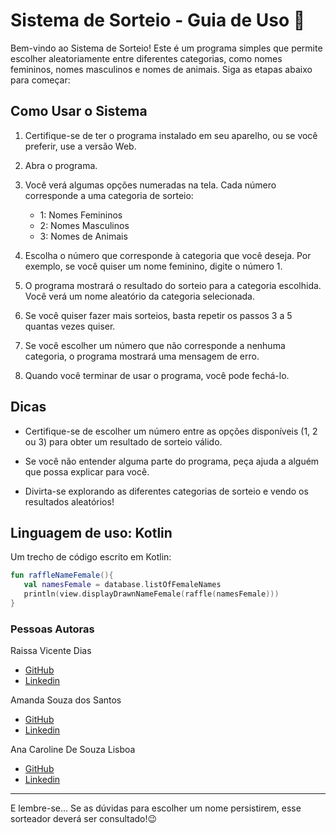 # Sistema de Sorteio - Guia de Uso 📲

Bem-vindo ao Sistema de Sorteio! Este é um programa simples que permite escolher aleatoriamente entre diferentes categorias, como nomes femininos, nomes masculinos e nomes de animais.
Siga as etapas abaixo para começar:

## Como Usar o Sistema

1. Certifique-se de ter o programa instalado em seu aparelho, ou se você preferir, use a versão Web. 

2. Abra o programa.

3. Você verá algumas opções numeradas na tela. Cada número corresponde a uma categoria de sorteio:

    - 1: Nomes Femininos
    - 2: Nomes Masculinos
    - 3: Nomes de Animais

4. Escolha o número que corresponde à categoria que você deseja. Por exemplo, se você quiser um nome feminino, digite o número 1.

5. O programa mostrará o resultado do sorteio para a categoria escolhida. Você verá um nome aleatório da categoria selecionada.

6. Se você quiser fazer mais sorteios, basta repetir os passos 3 a 5 quantas vezes quiser.

7. Se você escolher um número que não corresponde a nenhuma categoria, o programa mostrará uma mensagem de erro.

8. Quando você terminar de usar o programa, você pode fechá-lo.

## Dicas

- Certifique-se de escolher um número entre as opções disponíveis (1, 2 ou 3) para obter um resultado de sorteio válido.

- Se você não entender alguma parte do programa, peça ajuda a alguém que possa explicar para você.

- Divirta-se explorando as diferentes categorias de sorteio e vendo os resultados aleatórios!

## Linguagem de uso: **Kotlin**
Um trecho de código escrito em Kotlin:
~~~kotlin
fun raffleNameFemale(){
   val namesFemale = database.listOfFemaleNames
   println(view.displayDrawnNameFemale(raffle(namesFemale)))
}
~~~
### **Pessoas Autoras**
Raissa Vicente Dias
* [GitHub](https://github.com/RaiVD)
* [Linkedin](https://www.linkedin.com/mwlite/in/raissa-vicente-86a3b2210)

Amanda Souza dos Santos
* [GitHub](https://github.com/AmandaSantos11?tab=repositories)
* [Linkedin](https://www.linkedin.com/in/amanda-souza-dos-santos-645410205/)

Ana Caroline De Souza Lisboa
* [GitHub](https://github.com/Ana-dev19?tab=repositories)
* [Linkedin](https://www.linkedin.com/in/ana-caroline-lisboa-583503217)

---

E lembre-se... Se as dúvidas para escolher um nome persistirem, esse sorteador deverá ser consultado!😉
